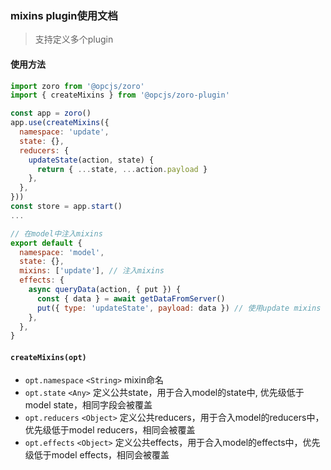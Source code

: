 ### mixins plugin使用文档

> 支持定义多个plugin

#### 使用方法

```js
import zoro from '@opcjs/zoro'
import { createMixins } from '@opcjs/zoro-plugin'

const app = zoro()
app.use(createMixins({
  namespace: 'update',
  state: {},
  reducers: {
    updateState(action, state) {
      return { ...state, ...action.payload }
    },
  },
}))
const store = app.start()
...
```

```js
// 在model中注入mixins
export default {
  namespace: 'model',
  state: {},
  mixins: ['update'], // 注入mixins
  effects: {
    async queryData(action, { put }) {
      const { data } = await getDataFromServer()
      put({ type: 'updateState', payload: data }) // 使用update mixins
    },
  },
}
```

#### `createMixins(opt)`

* `opt.namespace` `<String>` mixin命名
* `opt.state` `<Any>` 定义公共state，用于合入model的state中, 优先级低于model state，相同字段会被覆盖
* `opt.reducers` `<Object>` 定义公共reducers，用于合入model的reducers中，优先级低于model reducers，相同会被覆盖
* `opt.effects` `<Object>` 定义公共effects，用于合入model的effects中，优先级低于model effects，相同会被覆盖

